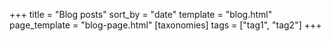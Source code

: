 +++
title = "Blog posts"
sort_by = "date"
template = "blog.html"
page_template = "blog-page.html"
[taxonomies]
tags = ["tag1", "tag2"]
+++
